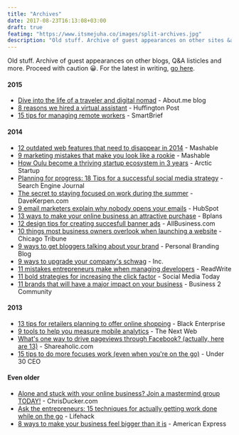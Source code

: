 ```yaml
---
title: "Archives"
date: 2017-08-23T16:13:08+03:00
draft: true
featimg: "https://www.itsmejuha.co/images/split-archives.jpg"
description: "Old stuff. Archive of guest appearances on other sites &amp; and more. Proceed with caution 😀"
---
```


Old stuff. Archive of guest appearances on other blogs, Q&amp;A listicles and more. Proceed with caution 😀. For the latest in writing, [go here](https://www.itsmejuha.co/writing/).

#### 2015

* [Dive into the life of a traveler and digital nomad](https://blog.about.me/2015/09/08/juha-ig-takeover/) - About.me blog
* [8 reasons we hired a virtual assistant](https://www.huffingtonpost.com/young-entrepreneur-council/8-reasons-we-hired-a-virt_b_5634021.html) - Huffington Post
* [15 tips for managing remote workers](https://www.smartbrief.com/original/2015/04/15-tips-managing-remote-workers) - SmartBrief


#### 2014

* [12 outdated web features that need to disappear in 2014](http://mashable.com/2014/01/14/outdated-web-features/#fLOx3PwbkaqE) - Mashable
* [9 marketing mistakes that make you look like a rookie](http://mashable.com/2014/12/04/rookie-marketing-mistakes) - Mashable
* [How Oulu become a thriving startup ecosystem in 3 years](http://arcticstartup.com/how-oulu-became-a-thriving-startup-ecosystem-in-3-years/) - Arctic Startup
* [Planning for progress: 18 Tips for a successful social media strategy](https://www.searchenginejournal.com/planning-progress-18-tips-successful-social-media-strategy/) - Search Engine Journal
* [The secret to staying focused on work during the summer](http://davekerpen.com/uncategorized/the-secret-to-staying-focused-on-work-during-the-summer/) - DaveKerpen.com
* [9 email marketers explain why nobody opens your emails](https://blog.hubspot.com/marketing/reasons-for-bad-open-rates) - HubSpot
* [13 ways to make your online business an attractive purchase](https://articles.bplans.com/13-ways-make-online-business-attractive-purchase/) - Bplans
* [12 design tips for creating succesfull banner ads](https://www.allbusiness.com/12-design-tips-creating-successful-banner-ads-13304-1.html) - AllBusiness.com
* [10 things most business owners overlook when launching a website](http://www.chicagotribune.com/bluesky/hub/chi-yec-things-overlooked-when-launching-website-bsi-hub-story.html) - Chicago Tribune
* [9 ways to get bloggers talking about your brand](http://www.personalbrandingblog.com/9-ways-to-get-bloggers-talking-about-your-brand/) - Personal Branding Blog
* [9 ways to upgrade your company's schwag](https://www.inc.com/young-entrepreneur-council/9-best-e-commerce-sites-for-promotional-company-gear.html) - Inc. 
* [11 mistakes entrepreneurs make when managing developers](https://readwrite.com/2014/11/10/managing-developers-mistakes-startups-yec/) - ReadWrite
* [11 bold strategies for increasing the click factor](https://www.socialmediatoday.com/content/10-bold-strategies-increasing-click-factor) - Social Media Today
* [11 brands that will have a major impact on your business](https://www.business2community.com/strategy/11-brands-will-major-impact-business-0844822) - Business 2 Community

#### 2013

* [13 tips for retailers planning to offer online shopping](http://www.blackenterprise.com/tips-for-retailers-planning-to-offer-online-shopping/) - Black Enterprise
* [9 tools to help you measure mobile analytics](https://thenextweb.com/dd/2013/08/11/9-tools-to-help-you-measure-mobile-analytics/) - The Next Web
* [What's one way to drive pageviews through Facebook? (actually, here are 13)](https://blog.shareaholic.com/drive-pageviews-facebook/) - Shareaholic.com
* [15 tips to do more focuses work (even when you're on the go)](http://under30ceo.com/15-tips-to-do-more-focused-work-even-when-youre-on-the-go/) - Under 30 CEO

#### Even older

* [Alone and stuck with your online business? Join a mastermind group TODAY!](http://www.chrisducker.com/join-a-mastermind-group/) - ChrisDucker.com
* [Ask the entrepreneurs: 15 techniques for actually getting work done while on the go](http://www.lifehack.org/articles/productivity/ask-the-entrepreneurs-15-techniques-for-actually-getting-work-done-while-on-the-go.html) - Lifehack
* [8 ways to make your business feel bigger than it is](https://www.americanexpress.com/us/small-business/openforum/articles/8-ways-to-make-your-business-feel-bigger-than-it-is/) - American Express